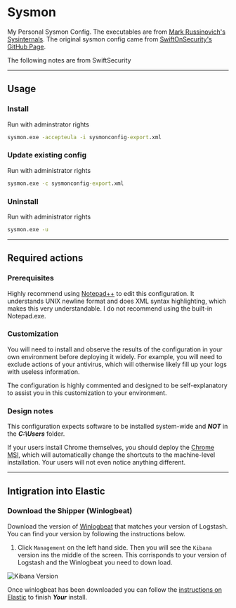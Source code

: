 # Sysmon  

My Personal Sysmon Config.  The executables are from [Mark Russinovich's Sysinternals](https://docs.microsoft.com/en-us/sysinternals/downloads/sysmon).  The original sysmon config came from [SwiftOnSecurity's GitHub Page](https://github.com/SwiftOnSecurity/sysmon-config).  

The following notes are from SwiftSecurity

___

## Usage

### Install  

Run with adminstrator rights

```cmd
sysmon.exe -accepteula -i sysmonconfig-export.xml
```  

### Update existing config

Run with administrator rights

```cmd
sysmon.exe -c sysmonconfig-export.xml
```  

### Uninstall  

Run with administrator rights

```cmd
sysmon.exe -u
```  

___  

## Required actions  

### Prerequisites  

Highly recommend using [Notepad++](https://notepad-plus-plus.org/) to edit this configuration. It understands UNIX newline format and does XML syntax highlighting, which makes this very understandable. I do not recommend using the built-in Notepad.exe.

### Customization  

You will need to install and observe the results of the configuration in your own environment before deploying it widely. For example, you will need to exclude actions of your antivirus, which will otherwise likely fill up your logs with useless information.

The configuration is highly commented and designed to be self-explanatory to assist you in this customization to your environment.

### Design notes  

This configuration expects software to be installed system-wide and ***NOT*** in the ***C:\Users*** folder.

If your users install Chrome themselves, you should deploy the [Chrome MSI](https://cloud.google.com/chrome-enterprise/browser/download/), which will automatically change the shortcuts to the machine-level installation. Your users will not even notice anything different.  

___

## Intigration into Elastic  

### Download the Shipper (Winlogbeat)  

Download the version of [Winlogbeat](https://www.elastic.co/downloads/beats/winlogbeat) that matches your version of Logstash.  You can find your version by following the instructions below.  

1. Click `Management` on the left hand side.  Then you will see the `Kibana` version ins the middle of the screen.  This corrisponds to your version of Logstash and the Winlogbeat you need to down load.  

![Kibana Version](https://drive.google.com/file/d/1hxnUmrOkoYg6wd5N4s3O1ATw6Sgy-lxi)  

Once winlogbeat has been downloaded you can follow the [instructions on Elastic](https://www.elastic.co/guide/en/beats/winlogbeat/6.8/winlogbeat-getting-started.html) to finish ***Your*** install.  
